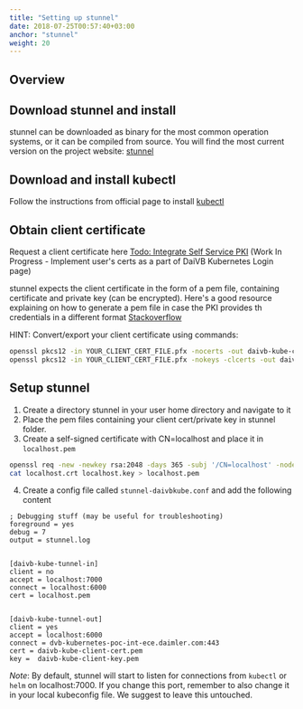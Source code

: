 ```yaml
---
title: "Setting up stunnel"
date: 2018-07-25T00:57:40+03:00
anchor: "stunnel"
weight: 20
---
```


## Overview

## Download stunnel and install

stunnel can be downloaded as binary for the most common operation systems, or it can be compiled from source. You will find the most current version on the project website: [stunnel](https://www.stunnel.org/)


## Download and install kubectl

Follow the instructions from official page to install [kubectl](https://kubernetes.io/docs/tasks/tools/install-kubectl/#install-kubectl)


## Obtain client certificate

Request a client certificate here [Todo: Integrate Self Service PKI](https://does.not.exist.yet) 
(Work In Progress - Implement user's certs as a part of DaiVB Kubernetes Login page)

stunnel expects the client certificate in the form of a pem file, containing certificate and private key (can be encrypted). Here's a good resource explaining on how to generate a pem file in case the PKI provides th credentials in a different format [Stackoverflow](https://stackoverflow.com/questions/9497719/extract-public-private-key-from-pkcs12-file-for-later-use-in-ssh-pk-authenticati) 

HINT: Convert/export your client certificate using commands:
```bash
openssl pkcs12 -in YOUR_CLIENT_CERT_FILE.pfx -nocerts -out daivb-kube-client-key.pem
openssl pkcs12 -in YOUR_CLIENT_CERT_FILE.pfx -nokeys -clcerts -out daivb-kube-client-cert.pem
```


## Setup stunnel

1. Create a directory stunnel in your user home directory and navigate to it
2. Place the pem files containing your client cert/private key in stunnel folder.
3. Create a self-signed certificate with CN=localhost and place it in `localhost.pem`

```bash
openssl req -new -newkey rsa:2048 -days 365 -subj '/CN=localhost' -nodes -x509 -keyout localhost.key -out localhost.crt
cat localhost.crt localhost.key > localhost.pem
```


4. Create a config file called `stunnel-daivbkube.conf` and add the following content

```text
; Debugging stuff (may be useful for troubleshooting)
foreground = yes
debug = 7
output = stunnel.log


[daivb-kube-tunnel-in]
client = no
accept = localhost:7000
connect = localhost:6000
cert = localhost.pem


[daivb-kube-tunnel-out]
client = yes
accept = localhost:6000
connect = dvb-kubernetes-poc-int-ece.daimler.com:443
cert = daivb-kube-client-cert.pem
key =  daivb-kube-client-key.pem
```



*Note*: By default, stunnel will start to listen for connections from `kubectl` or `helm` on localhost:7000. If you change this port, remember to also change it in your local kubeconfig file. We suggest to leave this untouched. 
 